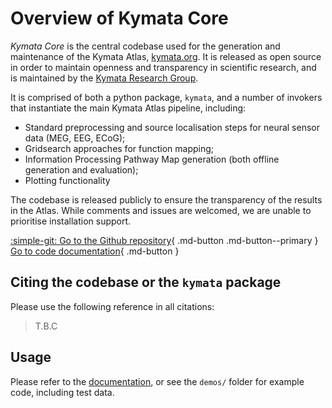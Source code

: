 # Overview of Kymata Core

_Kymata Core_ is the central codebase used for the generation and maintenance of the Kymata Atlas, [kymata.org](https://kymata.org). It
is released as open source in order to maintain openness and transparency in scientific research, and is maintained by
the [Kymata Research Group](https://kymata.org).

It is comprised of both a python package, `kymata`, and a number of invokers that instantiate the main Kymata Atlas pipeline, including:

* Standard preprocessing and source localisation steps for neural sensor data (MEG, EEG, ECoG);
* Gridsearch approaches for function mapping;
* Information Processing Pathway Map generation (both offline generation and evaluation);
* Plotting functionality

The codebase is released publicly to ensure the transparency of the results in the Atlas. While comments and issues are
welcomed, we are unable to prioritise installation support.

[ :simple-git: Go to the Github repository](https://github.com/kymata-atlas/kymata-core){ .md-button .md-button--primary }
[Go to code documentation](https://github.com/kymata-atlas/kymata-core){ .md-button }

## Citing the codebase or the `kymata` package

Please use the following reference in all citations: 

> T.B.C

## Usage

Please refer to the [documentation](https://kymata-atlas.github.io/kymata-core), or see the `demos/` folder for example code, including test
data.